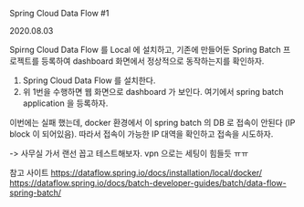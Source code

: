 Spring Cloud Data Flow #1

2020.08.03

Spirng Cloud Data Flow 를 Local 에 설치하고, 기존에 만들어둔 Spring Batch 프로젝트를 등록하여 dashboard 화면에서 정상적으로 동작하는지를 확인하자.

1. Spring Cloud Data Flow 를 설치한다.
2. 위 1번을 수행하면 웹 화면으로 dashboard 가 보인다. 여기에서 spring batch application 을 등록하자.

이번에는 실패 했는데, docker 환경에서 이 spring batch 의 DB 로 접속이 안된다 (IP block 이 되어있음).
따라서 접속이 가능한 IP 대역을 확인하고 접속을 시도하자.

-> 사무실 가서 랜선 꼽고 테스트해보자. vpn 으로는 세팅이 힘들듯 ㅠㅠ





참고 사이트
https://dataflow.spring.io/docs/installation/local/docker/
https://dataflow.spring.io/docs/batch-developer-guides/batch/data-flow-spring-batch/

